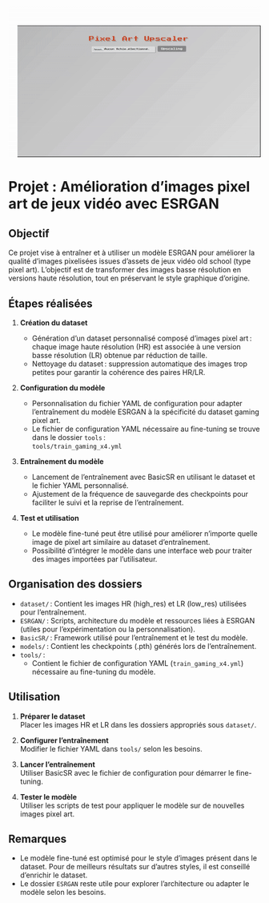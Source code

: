 
![Demo PixelUpscaller](tools/pixelUpscaller.gif)
# Projet : Amélioration d’images pixel art de jeux vidéo avec ESRGAN

## Objectif

Ce projet vise à entraîner et à utiliser un modèle ESRGAN pour améliorer la qualité d’images pixelisées issues d’assets de jeux vidéo old school (type pixel art). L’objectif est de transformer des images basse résolution en versions haute résolution, tout en préservant le style graphique d’origine.

## Étapes réalisées

1. **Création du dataset**
   - Génération d’un dataset personnalisé composé d’images pixel art : chaque image haute résolution (HR) est associée à une version basse résolution (LR) obtenue par réduction de taille.
   - Nettoyage du dataset : suppression automatique des images trop petites pour garantir la cohérence des paires HR/LR.

2. **Configuration du modèle**
   - Personnalisation du fichier YAML de configuration pour adapter l’entraînement du modèle ESRGAN à la spécificité du dataset gaming pixel art.
   - Le fichier de configuration YAML nécessaire au fine-tuning se trouve dans le dossier `tools` :  
     `tools/train_gaming_x4.yml`

3. **Entraînement du modèle**
   - Lancement de l’entraînement avec BasicSR en utilisant le dataset et le fichier YAML personnalisé.
   - Ajustement de la fréquence de sauvegarde des checkpoints pour faciliter le suivi et la reprise de l’entraînement.

4. **Test et utilisation**
   - Le modèle fine-tuné peut être utilisé pour améliorer n’importe quelle image de pixel art similaire au dataset d’entraînement.
   - Possibilité d’intégrer le modèle dans une interface web pour traiter des images importées par l’utilisateur.

## Organisation des dossiers

- `dataset/` : Contient les images HR (high_res) et LR (low_res) utilisées pour l’entraînement.
- `ESRGAN/` : Scripts, architecture du modèle et ressources liées à ESRGAN (utiles pour l’expérimentation ou la personnalisation).
- `BasicSR/` : Framework utilisé pour l’entraînement et le test du modèle.
- `models/` : Contient les checkpoints (.pth) générés lors de l’entraînement.
- `tools/` :  
  - Contient le fichier de configuration YAML (`train_gaming_x4.yml`) nécessaire au fine-tuning du modèle.

## Utilisation

1. **Préparer le dataset**  
   Placer les images HR et LR dans les dossiers appropriés sous `dataset/`.

2. **Configurer l’entraînement**  
   Modifier le fichier YAML dans `tools/` selon les besoins.

3. **Lancer l’entraînement**  
   Utiliser BasicSR avec le fichier de configuration pour démarrer le fine-tuning.

4. **Tester le modèle**  
   Utiliser les scripts de test pour appliquer le modèle sur de nouvelles images pixel art.

## Remarques

- Le modèle fine-tuné est optimisé pour le style d’images présent dans le dataset. Pour de meilleurs résultats sur d’autres styles, il est conseillé d’enrichir le dataset.
- Le dossier `ESRGAN` reste utile pour explorer l’architecture ou adapter le modèle selon les besoins.
